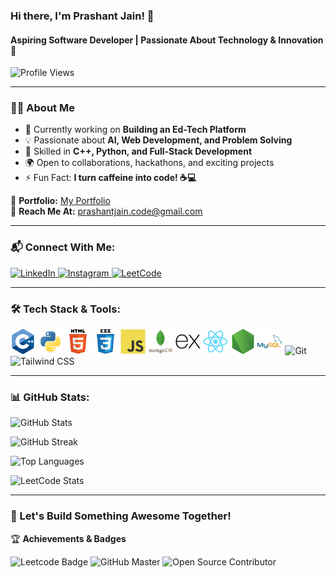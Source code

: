 ### Hi there, I'm Prashant Jain! 👋
#### Aspiring Software Developer | Passionate About Technology & Innovation 🚀

<p align="left">
  <img src="https://komarev.com/ghpvc/?username=prashantjain2718&label=Profile%20Views&color=0e75b6&style=flat" alt="Profile Views" />
</p>

---

### 👨‍💻 About Me
- 🔭 Currently working on **Building an Ed-Tech Platform**
- 💡 Passionate about **AI, Web Development, and Problem Solving**
- 🎯 Skilled in **C++, Python, and Full-Stack Development**
- 🌍 Open to collaborations, hackathons, and exciting projects
- ⚡ Fun Fact: **I turn caffeine into code! ☕💻**

📌 **Portfolio:** [My Portfolio](https://prashantjain2718.github.io/My-Portfolio/)  
📩 **Reach Me At:** prashantjain.code@gmail.com

---

### 📬 Connect With Me:
<p align="left">
  <a href="https://linkedin.com/in/prashant-jain72" target="blank">
    <img src="https://raw.githubusercontent.com/rahuldkjain/github-profile-readme-generator/master/src/images/icons/Social/linked-in-alt.svg" alt="LinkedIn" height="30" width="40"/>
  </a>
  <a href="https://instagram.com/pj.code" target="blank">
    <img src="https://raw.githubusercontent.com/rahuldkjain/github-profile-readme-generator/master/src/images/icons/Social/instagram.svg" alt="Instagram" height="30" width="40"/>
  </a>
  <a href="https://www.leetcode.com/prashantjain3105" target="blank">
    <img src="https://raw.githubusercontent.com/rahuldkjain/github-profile-readme-generator/master/src/images/icons/Social/leet-code.svg" alt="LeetCode" height="30" width="40"/>
  </a>
</p>

---

### 🛠️ Tech Stack & Tools:
<p align="left">
  <img src="https://raw.githubusercontent.com/devicons/devicon/master/icons/cplusplus/cplusplus-original.svg" alt="C++" width="40" height="40"/>
  <img src="https://raw.githubusercontent.com/devicons/devicon/master/icons/python/python-original.svg" alt="Python" width="40" height="40"/>
  <img src="https://raw.githubusercontent.com/devicons/devicon/master/icons/html5/html5-original-wordmark.svg" alt="HTML5" width="40" height="40"/>
  <img src="https://raw.githubusercontent.com/devicons/devicon/master/icons/css3/css3-original-wordmark.svg" alt="CSS3" width="40" height="40"/>
  <img src="https://raw.githubusercontent.com/devicons/devicon/master/icons/javascript/javascript-original.svg" alt="JavaScript" width="40" height="40"/>
  <img src="https://raw.githubusercontent.com/devicons/devicon/master/icons/mongodb/mongodb-original-wordmark.svg" alt="MongoDB" width="40" height="40"/>
  <img src="https://raw.githubusercontent.com/devicons/devicon/master/icons/express/express-original.svg" alt="Express.js" width="40" height="40"/>
  <img src="https://raw.githubusercontent.com/devicons/devicon/master/icons/react/react-original.svg" alt="React" width="40" height="40"/>
  <img src="https://raw.githubusercontent.com/devicons/devicon/master/icons/nodejs/nodejs-original.svg" alt="Node.js" width="40" height="40"/>
  <img src="https://raw.githubusercontent.com/devicons/devicon/master/icons/mysql/mysql-original-wordmark.svg" alt="MySQL" width="40" height="40"/>
  <img src="https://www.vectorlogo.zone/logos/git-scm/git-scm-icon.svg" alt="Git" width="40" height="40"/>
  <img src="https://www.vectorlogo.zone/logos/tailwindcss/tailwindcss-icon.svg" alt="Tailwind CSS" width="40" height="40"/>
</p>

---

### 📊 GitHub Stats:
<p align="left">
  <img src="https://github-readme-stats.vercel.app/api?username=prashantjain2718&show_icons=true&theme=dark&locale=en" alt="GitHub Stats" />
</p>

<p align="left">
  <img src="https://github-readme-streak-stats.herokuapp.com/?user=prashantjain2718&theme=dark" alt="GitHub Streak" />
</p>

<p align="left">
  <img src="https://github-readme-stats.vercel.app/api/top-langs?username=prashantjain2718&show_icons=true&theme=dark&locale=en&layout=compact" alt="Top Languages" />
</p>

<p align="left">
  <img src="https://leetcard.jacoblin.cool/prashantjain3105?theme=dark&ext=contest" alt="LeetCode Stats" />
</p>

---

### 🚀 Let's Build Something Awesome Together!

🏆 **Achievements & Badges**
<p align="left">
  <img src="https://img.shields.io/badge/Leetcode-Top%20Rank-orange" alt="Leetcode Badge"/>
  <img src="https://img.shields.io/badge/GitHub-Master-green" alt="GitHub Master"/>
  <img src="https://img.shields.io/badge/Open%20Source-Contributor-blue" alt="Open Source Contributor"/>
</p>
